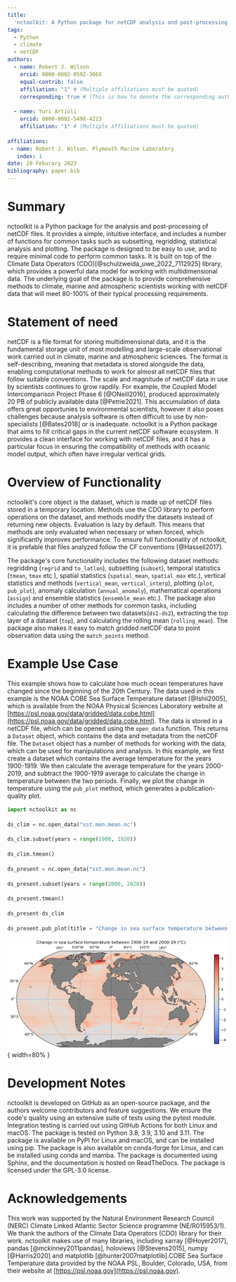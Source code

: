 ```yaml
---
title: 
  'nctoolkit: A Python package for netCDF analysis and post-processing'
tags:
  - Python
  - climate
  - netCDF
authors:
  - name: Robert J. Wilson 
    orcid: 0000-0002-0592-366X 
    equal-contrib: false
    affiliation: "1" # (Multiple affiliations must be quoted)
    corresponding: true # (This is how to denote the corresponding author)

  - name: Yuri Artioli
    orcid: 0000-0002-5498-4223 
    affiliation: "1" # (Multiple affiliations must be quoted)

affiliations:
 - name: Robert J. Wilson. Plymouth Marine Laboratory 
   index: 1
date: 28 Feburary 2023
bibliography: paper.bib
---
```



# Summary

nctoolkit is a Python package for the analysis and post-processing of netCDF files. It provides a simple, intuitive interface, and includes a number of functions for common tasks such as subsetting, regridding, statistical analysis and plotting. The package is designed to be easy to use, and to require minimal code to perform common tasks. It is built on top of the Climate Data Operators (CDO)[@schulzweida_uwe_2022_7112925] library, which provides a powerful data model for working with multidimensional data. The underlying goal of the package is to provide comprehensive methods to climate, marine and atmospheric scientists working with netCDF data that will meet 80-100% of their typical processing requirements. 


# Statement of need

netCDF is a file format for storing multidimensional data, and it is the fundamental storage unit of most modelling and large-scale observational work carried out in climate, marine and atmospheric sciences. The format is self-describing, meaning that metadata is stored alongside the data, enabling computational methods to work for almost all netCDF files that follow suitable conventions. The scale and magnitude of netCDF data in use by scientists continues to grow rapdily. For example, the Coupled Model Intercomparison Project Phase 6 [@ONeill2016], produced approximately 20 PB of publicly available data [@Petrie2021]. This accumulation of data offers great opportunies to environmental scientists, however it also poses challenges because analysis software is often difficult to use by non-specialists [@Bates2018] or is inadequate. nctoolkit is a Python package that aims to fill critical gaps in the current netCDF software ecosystem. It provides a clean interface for working with netCDF files, and it has a particular focus in ensuring the compatibility of methods with oceanic model output, which often have irregular vertical grids.


# Overview of Functionality 


nctoolkit's core object is the dataset, which is made up of netCDF files stored in a temporary location. Methods use the CDO library to perform operations on the dataset, and methods modify the datasets instead of returning new objects. Evaluation is lazy by default. This means that methods are only evaluated when necessary or when forced, which significantly improves performance. To ensure full functionality of nctoolkit, it is prefable that files analyzed follow the CF conventions [@Hassell2017].


The package's core functionality includes the following dataset methods: regridding (`regrid` and `to_latlon`), subsetting (`subset`), temporal statistics (`tmean`, `tmax` etc.), spatial statistics (`spatial_mean`, `spatial_max` etc.), vertical statistics and methods (`vertical_mean`, `vertical_interp`), plotting (`plot`, `pub_plot`), anomaly calculation (`annual_anomaly`), mathematical operations (`assign`) and ensemble statistics (`ensemble_mean` etc.). The package also includes a number of other methods for common tasks, including calculating the difference between two datasets(`ds1-ds2`), extracting the top layer of a dataset (`top`), and calculating the rolling mean (`rolling_mean`). The package also makes it easy to match gridded netCDF data to point observation data using the `match_points` method. 



# Example Use Case

This example shows how to calculate how much ocean temperatures have changed since the beginning of the 20th Century. The data used in this example is the NOAA COBE Sea Surface Temperature dataset [@Ishii2005], which is available from the NOAA Physical Sciences Laboratory website at [https://psl.noaa.gov/data/gridded/data.cobe.html](https://psl.noaa.gov/data/gridded/data.cobe.html). The data is stored in a netCDF file, which can be opened using the `open_data` function. This returns a `Dataset` object, which contains the data and metadata from the netCDF file. The `Dataset` object has a number of methods for working with the data, which can be used for manipulations and analysis. In this example, we first create a dataset which contains the average temperature for the years 1900-1919. We then calculate the average temperature for the years 2000-2019, and subtract the 1900-1919 average to calculate the change in temperature between the two periods. Finally, we plot the change in temperature using the `pub_plot` method, which generates a publication-quality plot. 


```python
import nctoolkit as nc

ds_clim = nc.open_data("sst.mon.mean.nc")

ds_clim.subset(years = range(1900, 1920))

ds_clim.tmean()

ds_present = nc.open_data("sst.mon.mean.nc")

ds_present.subset(years = range(2000, 2020))

ds_present.tmean()

ds_present-ds_clim

ds_present.pub_plot(title = "Change in sea surface temperature between 1900-19 and 2000-19 (°C)", legend = "")
```

![Change in global sea surface temperature between 1900-19 and 2000-19 as calculated by nctoolkit. The NOAA COBE 2 dataset is the source of the sea surface temperature.\label{fig:example}](fig.png){ width=80% }

# Development Notes

nctoolkit is developed on GitHub as an open-source package, and the authors welcome contributors and feature suggestions. We ensure the code's quality using an extensive suite of tests using the pytest module. Integration testing is carried out using GitHub Actions for both Linux and macOS. The package is tested on Python 3.8, 3.9, 3.10 and 3.11. The package is available on PyPI for Linux and macOS, and can be installed using pip. The package is also available on conda-forge for Linux, and can be installed using conda and mamba. The package is documented using Sphinx, and the documentation is hosted on ReadTheDocs. The package is licensed under the GPL-3.0 license.

 

# Acknowledgements 

This work was supported by the Natural Environment Research Council (NERC) Climate Linked Atlantic Sector Science programme (NE/R015953/1). We thank the authors of the Climate Data Operators (CDO) library for their work. nctoolkit makes use of many libraries, including xarray [@Hoyer2017], pandas [@mckinney2011pandas], holoviews [@Stevens2015], numpy [@Harris2020] and matplotlib [@hunter2007matplotlib].COBE Sea Surface Temperature data provided by the NOAA PSL, Boulder, Colorado, USA, from their website at [https://psl.noaa.gov](https://psl.noaa.gov).

